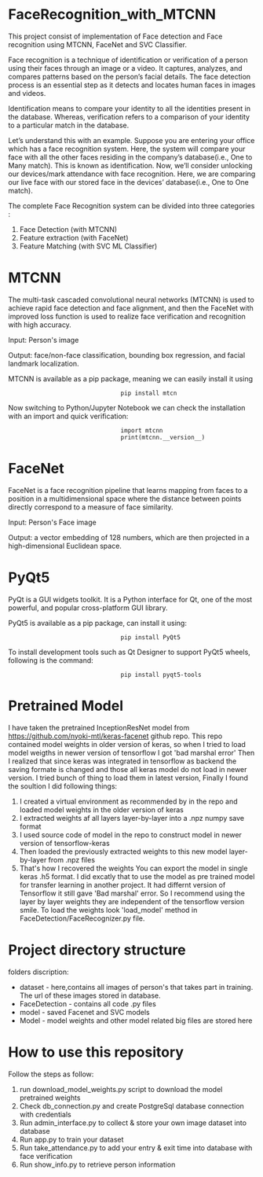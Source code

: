# FaceRecognition_with_MTCNN
This project consist of implementation of Face detection and Face recognition using MTCNN, FaceNet and SVC Classifier.

Face recognition is a technique of identification or verification of a person using their faces through an image or a video. It captures, analyzes, and compares patterns based on the person’s facial details. The face detection process is an essential step as it detects and locates human faces in images and videos.

Identification means to compare your identity to all the identities present in the database. Whereas, verification refers to a comparison of your identity to a particular match in the database.

Let’s understand this with an example. Suppose you are entering your office which has a face recognition system. Here, the system will compare your face with all the other faces residing in the company’s database(i.e., One to Many match). This is known as identification. Now, we’ll consider unlocking our devices/mark attendance with face recognition. Here, we are comparing our live face with our stored face in the devices’ database(i.e., One to One match).

The complete Face Recognition system can be divided into three categories :
1. Face Detection (with MTCNN)
2. Feature extraction (with FaceNet)
3. Feature Matching (with SVC ML Classifier)
# MTCNN
The multi-task cascaded convolutional neural networks (MTCNN) is used to achieve rapid face detection and face alignment, and then the FaceNet with improved loss function is used to realize face verification and recognition with high accuracy.

Input: Person's image

Output: face/non-face classification, bounding box regression, and facial landmark localization.

MTCNN is available as a pip package, meaning we can easily install it using 

                                    pip install mtcn
                                   
Now switching to Python/Jupyter Notebook we can check the installation with an import and quick verification:

                                    import mtcnn
                                    print(mtcnn.__version__)
                                    
# FaceNet
FaceNet is a face recognition pipeline that learns mapping from faces to a position in a multidimensional space where the distance between points directly correspond to a measure of face similarity.

Input: Person's Face image

Output: a vector embedding of 128 numbers, which are then projected in a high-dimensional Euclidean space.
# PyQt5
PyQt is a GUI widgets toolkit. It is a Python interface for Qt, one of the most powerful, and popular cross-platform GUI library.

PyQt5 is available as a pip package, can install it using:

                                    pip install PyQt5
                                    
To install development tools such as Qt Designer to support PyQt5 wheels, following is the command:

                                    pip install pyqt5-tools
# Pretrained Model
I have taken the pretrained InceptionResNet model from https://github.com/nyoki-mtl/keras-facenet github repo. This repo contained model weights in older version of keras, so when I tried to load model weigths in newer version of tensorflow I got 'bad marshal error' Then I realized that since keras was integrated in tensorflow as backend the saving formate is changed and those all keras model do not load in newer version. I tried bunch of thing to load them in latest version, Finally I found the soultion I did following things:
1. I created a virtual environment as recommended by in the repo and loaded model weights in the older version of keras
2. I extracted weights af all layers layer-by-layer into a .npz numpy save format
3. I used source code of model in the repo to construct model in newer version of tensorflow-keras
4. Then loaded the previously extracted weights to this new model layer-by-layer from .npz files
5. That's how I recovered the weights
You can export the model in single keras .h5 format. I did excatly that to use the model as pre trained model for transfer learning in another project. It had differnt version of Tensorflow it still gave 'Bad marshal' error. So I recommend using the layer by layer weights they are independent of the tensorflow version smile. To load the weights look 'load_model' method in FaceDetection/FaceRecognizer.py file.
# Project directory structure
folders discription:
<ul>
<li> dataset - here,contains all images of person's that takes part in training. The url of these images stored in database. </li>
<li> FaceDetection - contains all code .py files </li>
<li> model - saved Facenet and SVC models </li>
<li> Model - model weights and other model related big files are stored here </li>
</ul>

# How to use this repository
Follow the steps as follow:
1. run download_model_weights.py script to download the model pretrained weights
2. Check db_connection.py and create PostgreSql database connection with credentials
3. Run admin_interface.py to collect & store your own image dataset into database
4. Run app.py to train your dataset
5. Run take_attendance.py to add your entry & exit time into database with face verification
6. Run show_info.py to retrieve person information

